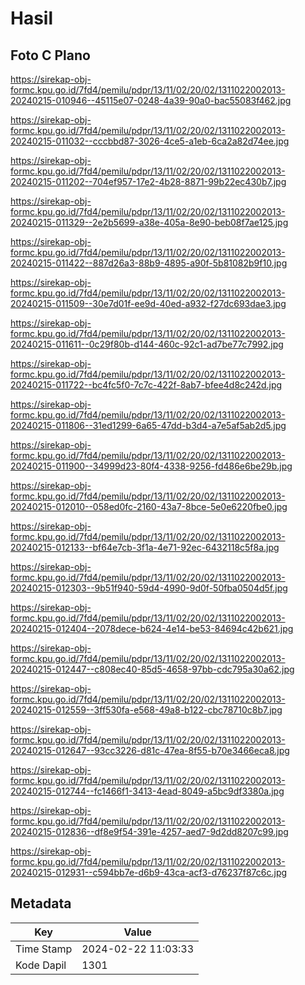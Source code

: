 # Hasil

## Foto C Plano

https://sirekap-obj-formc.kpu.go.id/7fd4/pemilu/pdpr/13/11/02/20/02/1311022002013-20240215-010946--45115e07-0248-4a39-90a0-bac55083f462.jpg

https://sirekap-obj-formc.kpu.go.id/7fd4/pemilu/pdpr/13/11/02/20/02/1311022002013-20240215-011032--cccbbd87-3026-4ce5-a1eb-6ca2a82d74ee.jpg

https://sirekap-obj-formc.kpu.go.id/7fd4/pemilu/pdpr/13/11/02/20/02/1311022002013-20240215-011202--704ef957-17e2-4b28-8871-99b22ec430b7.jpg

https://sirekap-obj-formc.kpu.go.id/7fd4/pemilu/pdpr/13/11/02/20/02/1311022002013-20240215-011329--2e2b5699-a38e-405a-8e90-beb08f7ae125.jpg

https://sirekap-obj-formc.kpu.go.id/7fd4/pemilu/pdpr/13/11/02/20/02/1311022002013-20240215-011422--887d26a3-88b9-4895-a90f-5b81082b9f10.jpg

https://sirekap-obj-formc.kpu.go.id/7fd4/pemilu/pdpr/13/11/02/20/02/1311022002013-20240215-011509--30e7d01f-ee9d-40ed-a932-f27dc693dae3.jpg

https://sirekap-obj-formc.kpu.go.id/7fd4/pemilu/pdpr/13/11/02/20/02/1311022002013-20240215-011611--0c29f80b-d144-460c-92c1-ad7be77c7992.jpg

https://sirekap-obj-formc.kpu.go.id/7fd4/pemilu/pdpr/13/11/02/20/02/1311022002013-20240215-011722--bc4fc5f0-7c7c-422f-8ab7-bfee4d8c242d.jpg

https://sirekap-obj-formc.kpu.go.id/7fd4/pemilu/pdpr/13/11/02/20/02/1311022002013-20240215-011806--31ed1299-6a65-47dd-b3d4-a7e5af5ab2d5.jpg

https://sirekap-obj-formc.kpu.go.id/7fd4/pemilu/pdpr/13/11/02/20/02/1311022002013-20240215-011900--34999d23-80f4-4338-9256-fd486e6be29b.jpg

https://sirekap-obj-formc.kpu.go.id/7fd4/pemilu/pdpr/13/11/02/20/02/1311022002013-20240215-012010--058ed0fc-2160-43a7-8bce-5e0e6220fbe0.jpg

https://sirekap-obj-formc.kpu.go.id/7fd4/pemilu/pdpr/13/11/02/20/02/1311022002013-20240215-012133--bf64e7cb-3f1a-4e71-92ec-6432118c5f8a.jpg

https://sirekap-obj-formc.kpu.go.id/7fd4/pemilu/pdpr/13/11/02/20/02/1311022002013-20240215-012303--9b51f940-59d4-4990-9d0f-50fba0504d5f.jpg

https://sirekap-obj-formc.kpu.go.id/7fd4/pemilu/pdpr/13/11/02/20/02/1311022002013-20240215-012404--2078dece-b624-4e14-be53-84694c42b621.jpg

https://sirekap-obj-formc.kpu.go.id/7fd4/pemilu/pdpr/13/11/02/20/02/1311022002013-20240215-012447--c808ec40-85d5-4658-97bb-cdc795a30a62.jpg

https://sirekap-obj-formc.kpu.go.id/7fd4/pemilu/pdpr/13/11/02/20/02/1311022002013-20240215-012559--3ff530fa-e568-49a8-b122-cbc78710c8b7.jpg

https://sirekap-obj-formc.kpu.go.id/7fd4/pemilu/pdpr/13/11/02/20/02/1311022002013-20240215-012647--93cc3226-d81c-47ea-8f55-b70e3466eca8.jpg

https://sirekap-obj-formc.kpu.go.id/7fd4/pemilu/pdpr/13/11/02/20/02/1311022002013-20240215-012744--fc1466f1-3413-4ead-8049-a5bc9df3380a.jpg

https://sirekap-obj-formc.kpu.go.id/7fd4/pemilu/pdpr/13/11/02/20/02/1311022002013-20240215-012836--df8e9f54-391e-4257-aed7-9d2dd8207c99.jpg

https://sirekap-obj-formc.kpu.go.id/7fd4/pemilu/pdpr/13/11/02/20/02/1311022002013-20240215-012931--c594bb7e-d6b9-43ca-acf3-d76237f87c6c.jpg


## Metadata

| Key        | Value               |
| ---------- | ------------------- |
| Time Stamp | 2024-02-22 11:03:33 |
| Kode Dapil | 1301                |



